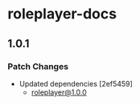 # roleplayer-docs

## 1.0.1

### Patch Changes

- Updated dependencies [2ef5459]
  - roleplayer@1.0.0
